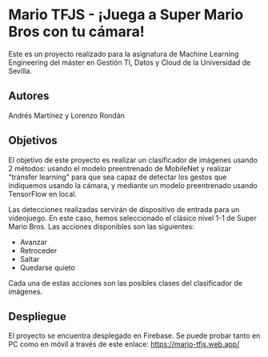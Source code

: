 # Mario TFJS - ¡Juega a Super Mario Bros con tu cámara!

Este es un proyecto realizado para la asignatura de Machine Learning Engineering del máster en 
Gestión TI, Datos y Cloud de la Universidad de Sevilla.

## Autores

Andrés Martínez y Lorenzo Rondán

## Objetivos

El objetivo de este proyecto es realizar un clasificador de imágenes usando 2 métodos: usando el modelo
preentrenado de MobileNet y realizar "transfer learning" para que sea capaz de detectar los gestos
que indiquemos usando la cámara, y mediante un modelo preentrenado usando TensorFlow en local.

Las detecciones realizadas servirán de dispositivo de entrada para un videojuego. En este caso,
hemos seleccionado el clásico nivel 1-1 de Super Mario Bros. Las acciones disponibles son las siguientes:

- Avanzar
- Retroceder
- Saltar
- Quedarse quieto

Cada una de estas acciones son las posibles clases del clasificador de imágenes.

## Despliegue

El proyecto se encuentra desplegado en Firebase. Se puede probar tanto en PC como en móvil a través
de este enlace: https://mario-tfjs.web.app/
